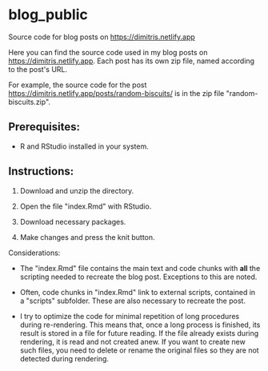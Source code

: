 # blog_public
Source code for blog posts on https://dimitris.netlify.app

Here you can find the source code used in my blog posts on <https://dimitris.netlify.app>. Each post has its own zip file, named according to the post's URL.

For example, the source code for the post <https://dimitris.netlify.app/posts/random-biscuits/> is in the zip file "random-biscuits.zip".

## Prerequisites:

- R and RStudio installed in your system.

## Instructions:

1. Download and unzip the directory.

2. Open the file "index.Rmd" with RStudio.

3. Download necessary packages.

4. Make changes and press the knit button.

Considerations:

- The "index.Rmd" file contains the main text and code chunks with **all** the scripting needed to recreate the blog post.
Exceptions to this are noted.

- Often, code chunks in "index.Rmd" link to external scripts, contained in a "scripts" subfolder. These are also necessary to recreate the post.

- I try to optimize the code for minimal repetition of long procedures during re-rendering.
This means that, once a long process is finished, its result is stored in a file for future reading.
If the file already exists during rendering, it is read and not created anew.
If you want to create new such files, you need to delete or rename the original files so they are not detected during rendering.
